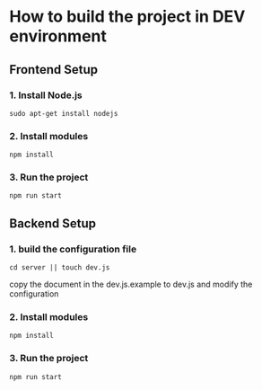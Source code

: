 # How to build the project in DEV　environment

## Frontend Setup

### 1. Install Node.js
```shell
sudo apt-get install nodejs
```
### 2. Install modules
```shell
npm install
```

### 3. Run the project
```shell
npm run start
```

## Backend Setup

### 1. build the configuration file
```shell
cd server || touch dev.js
```
copy the document in the dev.js.example to dev.js and modify the configuration

### 2. Install modules
```shell
npm install
```

### 3. Run the project
```shell
npm run start
```